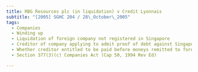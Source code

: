 ```yaml
---
title: RBG Resources plc (in liquidation) v Credit Lyonnais 
subtitle: "[2005] SGHC 204 / 28\_October\_2005"
tags:
  - Companies
  - Winding up
  - Liquidation of foreign company not registered in Singapore
  - Creditor of company applying to admit proof of debt against Singapore liquidation estate of company
  - Whether creditor entitled to be paid before moneys remitted to foreign liquidation estate
  - Section 377(3)(c) Companies Act (Cap 50, 1994 Rev Ed)

---
```


